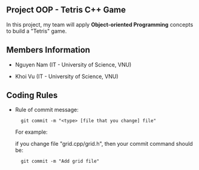 ## Project OOP - Tetris C++ Game

In this project, my team will apply **Object-oriented Programming** concepts to build a "Tetris" game.

## Members Information 
- Nguyen Nam (IT - University of Science, VNU)

- Khoi Vu (IT - University of Science, VNU) 

## Coding Rules

- Rule of commit message: 

        git commit -m "<type> [file that you change] file"
        
    For example: 
    
    if you change file "grid.cpp/grid.h", then your commit command should be:

        git commit -m "Add grid file"




